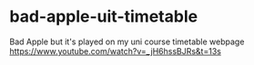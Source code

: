 # bad-apple-uit-timetable

Bad Apple but it's played on my uni course timetable webpage
https://www.youtube.com/watch?v=_jH6hssBJRs&t=13s

